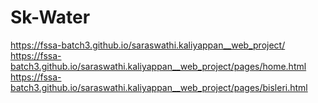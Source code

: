 # Sk-Water
https://fssa-batch3.github.io/saraswathi.kaliyappan__web_project/ 
https://fssa-batch3.github.io/saraswathi.kaliyappan__web_project/pages/home.html
https://fssa-batch3.github.io/saraswathi.kaliyappan__web_project/pages/bisleri.html
